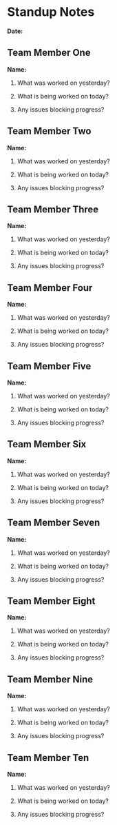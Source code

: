 # Standup Notes
**Date:**

## Team Member One
**Name:**

1. What was worked on yesterday?

2. What is being worked on today?

3. Any issues blocking progress?

## Team Member Two
**Name:**

1. What was worked on yesterday?

2. What is being worked on today?

3. Any issues blocking progress?

## Team Member Three
**Name:**

1. What was worked on yesterday?

2. What is being worked on today?

3. Any issues blocking progress?

## Team Member Four
**Name:**

1. What was worked on yesterday?

2. What is being worked on today?

3. Any issues blocking progress?

## Team Member Five
**Name:**

1. What was worked on yesterday?

2. What is being worked on today?

3. Any issues blocking progress?

## Team Member Six
**Name:**

1. What was worked on yesterday?

2. What is being worked on today?

3. Any issues blocking progress?

## Team Member Seven
**Name:**

1. What was worked on yesterday?

2. What is being worked on today?

3. Any issues blocking progress?

## Team Member Eight
**Name:**

1. What was worked on yesterday?

2. What is being worked on today?

3. Any issues blocking progress?

## Team Member Nine
**Name:**

1. What was worked on yesterday?

2. What is being worked on today?

3. Any issues blocking progress?

## Team Member Ten
**Name:**

1. What was worked on yesterday?

2. What is being worked on today?

3. Any issues blocking progress?